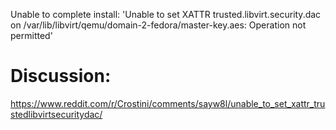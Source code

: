 Unable to complete install: 'Unable to set XATTR trusted.libvirt.security.dac on /var/lib/libvirt/qemu/domain-2-fedora/master-key.aes: Operation not permitted'

# Discussion:
https://www.reddit.com/r/Crostini/comments/sayw8l/unable_to_set_xattr_trustedlibvirtsecuritydac/
